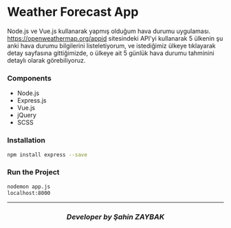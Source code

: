 # Weather Forecast App

Node.js ve Vue.js kullanarak yapmış olduğum hava durumu uygulaması. https://openweathermap.org/appid sitesindeki API'yi kullanarak 5 ülkenin şu anki hava durumu bilgilerini listeletiyorum, ve istediğimiz ülkeye tıklayarak detay sayfasına gittiğimizde, o ülkeye ait 5 günlük hava durumu tahminini detaylı olarak görebiliyoruz.

### Components
  - Node.js
  - Express.js
  - Vue.js
  - jQuery
  - SCSS
 
### Installation
```sh
npm install express --save
```

### Run the Project
```sh
nodemon app.js
localhost:8000
```
<hr/>
<div align="center">
  <h3><i>Developer by Şahin ZAYBAK </i></h3>
</div>
